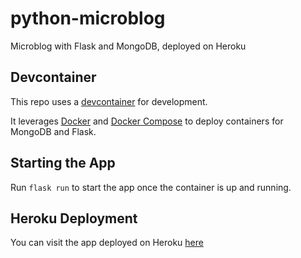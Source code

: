 # python-microblog

Microblog with Flask and MongoDB, deployed on Heroku

## Devcontainer

This repo uses a [devcontainer](https://code.visualstudio.com/docs/remote/containers#_quick-start-open-an-existing-folder-in-a-container) for development.

It leverages [Docker](https://www.docker.com/) and [Docker Compose](https://docs.docker.com/compose/overview/) to deploy containers for MongoDB and Flask.

## Starting the App

Run `flask run` to start the app once the container is up and running.

## Heroku Deployment

You can visit the app deployed on Heroku [here](https://kornsour-python-microblog.herokuapp.com/)